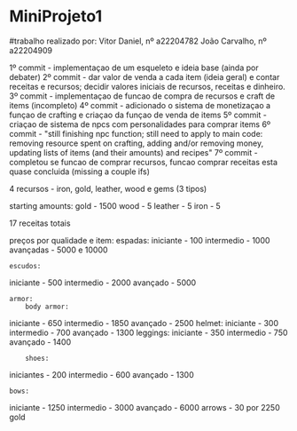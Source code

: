 # MiniProjeto1

#trabalho realizado por: 
    Vitor Daniel, nº a22204782 
    João Carvalho, nº a22204909

1º commit - implementaçao de um esqueleto e ideia base (ainda por debater)
2º commit - dar valor de venda a cada item (ideia geral) e contar receitas e recursos; decidir valores iniciais de recursos, receitas e dinheiro.
3º commit - implementaçao de funcao de compra de recursos e craft de items (incompleto)
4º commit - adicionado o sistema de monetizaçao a funçao de crafting e criaçao da funçao de venda de items
5º commit - criaçao de sistema de npcs com personalidades para comprar items
6º commit - "still finishing npc function; still need to apply to main code: removing resource spent on crafting, 
            adding and/or removing money, updating lists of items (and their amounts) and recipes"
7º commit - completou se funcao de comprar recursos, funcao comprar receitas esta quase concluida (missing a couple ifs)


4 recursos - iron, gold, leather, wood e gems (3 tipos)

starting amounts:
    gold - 1500
    wood - 5
    leather - 5
    iron - 5

17 receitas totais

preços por qualidade e item:
    espadas:
iniciante - 100
intermedio - 1000
avançadas - 5000 e 10000

    escudos:
iniciante - 500
intermedio - 2000
avançado - 5000

    armor:
        body armor:
iniciante - 650
intermedio - 1850
avançado - 2500
        helmet:
iniciante - 300
intermedio - 700
avançado - 1300
        leggings:
iniciante - 350
intermedio - 750
avançado - 1400

        shoes:
iniciantes - 200
intermedio - 600
avançado - 1300

    bows:
iniciante - 1250
intermedio - 3000
avançado - 6000
arrows - 30 por 2250 gold


